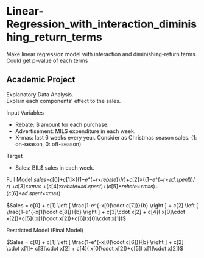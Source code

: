 # Linear-Regression_with_interaction_diminishing_return_terms
Make linear regression model with interaction and diminishing-return terms. Could get p-value of each terms




<h2>Academic Project</h2>
<p>Explanatory Data Analysis.<br>
Explain each components' effect to the sales.</p>

Input Variables
<ul>
  <li>Rebate: $ amount for each purchase.</li>
  <li>Advertisement: MIL$ expenditure in each week.</li>
  <li>X-mas: last 6 weeks every year. Consider as Christmas season sales. (1: on-season, 0: off-season)</li>
</ul>

Target
<ul>
  <li>Sales: BIL$ sales in each week.</li>
</ul>

Full Model
𝑠𝑎𝑙𝑒𝑠=𝑐[0]+𝑐[1]×((1−𝑒^(−𝑟×𝑟𝑒𝑏𝑎𝑡𝑒))/𝑟)+𝑐[2]×((1−𝑒^(−𝑟×𝑎𝑑.𝑠𝑝𝑒𝑛𝑡))/𝑟) +𝑐[3]×𝑥𝑚𝑎𝑠              +(𝑐[4]×𝑟𝑒𝑏𝑎𝑡𝑒×𝑎𝑑.𝑠𝑝𝑒𝑛𝑡)+(𝑐[5]×𝑟𝑒𝑏𝑎𝑡𝑒×𝑥𝑚𝑎𝑠)+(𝑐[6]×𝑎𝑑.𝑠𝑝𝑒𝑛𝑡×𝑥𝑚𝑎𝑠)
<div>$Sales = c[0] + c[1] \left [ \frac{1-e^{-x[0]\cdot c[7]}}{b} \right ] + c[2] \left [ \frac{1-e^{-x[1]\cdot c[8]}}{b} \right ] + c[3]\cdot x[2] + c[4]( x[0]\cdot x[2])+c[5]( x[1]\cdot x[2])+c[6](x[0]\cdot x[1])$</div>

Restricted Model (Final Model)
<div>$Sales = c[0] + c[1] \left [ \frac{1-e^{-x[0]\cdot c[6]}}{b} \right ] + c[2] \cdot x[1]+ c[3]\cdot x[2] + c[4]( x[0]\cdot x[2])+c[5]( x[1]\cdot x[2])$</div>
